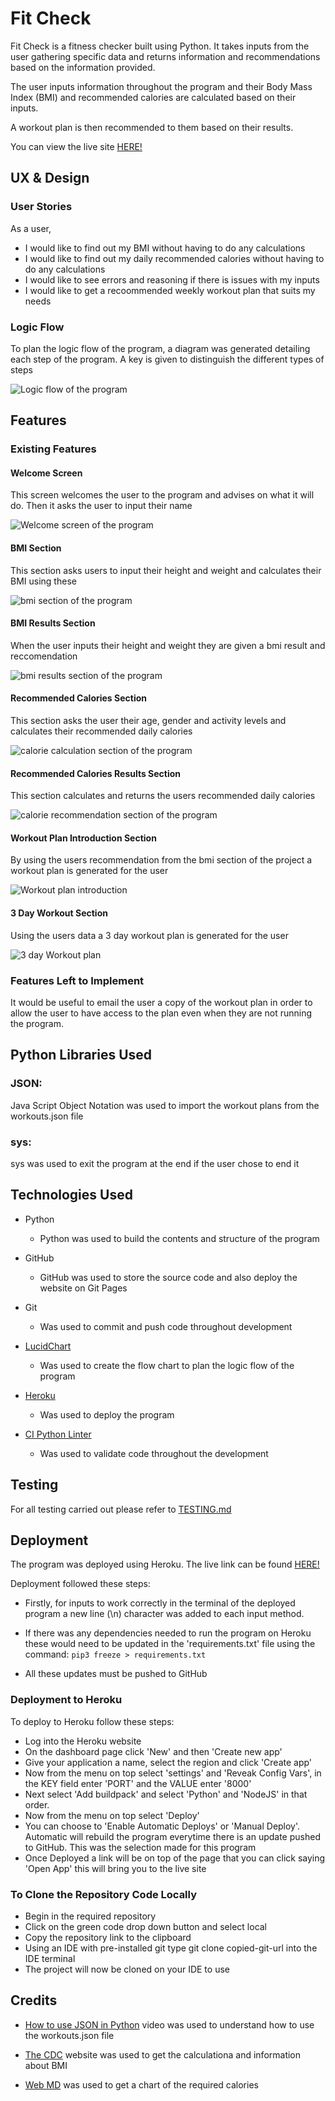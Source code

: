 # Fit Check

Fit Check is a fitness checker built using Python. It takes inputs from the user gathering specific data and returns information and recommendations based on the information provided.

The user inputs information throughout the program and their Body Mass Index (BMI) and recommended calories are calculated based on their inputs.

A workout plan is then recommended to them based on their results.

You can view the live site [HERE!](https://fit-check-d4815a99f019.herokuapp.com/)

## UX & Design 

### User Stories

As a user,

* I would like to find out my BMI without having to do any calculations
* I would like to find out my daily recommended calories without having to do any calculations 
* I would like to see errors and reasoning if there is issues with my inputs
* I would like to get a recoommended weekly workout plan that suits my needs

### Logic Flow

To plan the logic flow of the program, a diagram was generated detailing each step of the program. A key is given to distinguish the different types of steps

![Logic flow of the program](docs/images/logic-chart.jpeg)

## Features

### Existing Features

#### Welcome Screen

This screen welcomes the user to the program and advises on what it will do.
Then it asks the user to input their name

![Welcome screen of the program](docs/images/welcome-screen.jpg)

#### BMI Section 

This section asks users to input their height and weight and calculates their BMI using these

![bmi section of the program](docs/images/bmi-section.jpg)

#### BMI Results Section

When the user inputs their height and weight they are given a bmi result and reccomendation 

![bmi results section of the program](docs/images/bmi-results.jpg)

#### Recommended Calories Section

This section asks the user their age, gender and activity levels and calculates their recommended daily calories

![calorie calculation section of the program](docs/images/calorie-section.jpg)

#### Recommended Calories Results Section

This section calculates and returns the users recommended daily calories 

![calorie recommendation section of the program](docs/images/calorie-recommendation-section.jpg)

#### Workout Plan Introduction Section

By using the users recommendation from the bmi section of the project a workout plan is generated for the user 

![Workout plan introduction](docs/images/work-out-plan-intro.jpg)

#### 3 Day Workout Section

Using the users data a 3 day workout plan is generated for the user 

![3 day Workout plan ](docs/images/workout-plan.jpg)

### Features Left to Implement

It would be useful to email the user a copy of the workout plan in order to allow the user to have access to the plan even when they are not running the program.

## Python Libraries Used

### JSON:

Java Script Object Notation was used to import the workout plans from the workouts.json file 

### sys:

sys was used to exit the program at the end if the user chose to end it

## Technologies Used

- Python 

    - Python was used to build the contents and structure of the program

- GitHub
    - GitHub was used to store the source code and also deploy the website on Git Pages

- Git
    - Was used to commit and push code throughout development

- [LucidChart](https://www.lucidchart.com/pages/)
    - Was used to create the flow chart to plan the logic flow of the program

- [Heroku](https://www.heroku.com/)
    - Was used to deploy the program

- [CI Python Linter](https://pep8ci.herokuapp.com/)
    - Was used to validate code throughout the development 

## Testing

For all testing carried out please refer to [TESTING.md](TESTING.md)

## Deployment 

The program was deployed using Heroku. The live link can be found [HERE!](https://fit-check-d4815a99f019.herokuapp.com/)

Deployment followed these steps:

- Firstly, for inputs to work correctly in the terminal of the deployed program a new line (\n) character was added to each input method.

- If there was any dependencies needed to run the program on Heroku these would need to be updated in the 'requirements.txt' file using the command:
`pip3 freeze > requirements.txt` 

- All these updates must be pushed to GitHub

### Deployment to Heroku

To deploy to Heroku follow these steps:

- Log into the Heroku website
- On the dashboard page click 'New' and then 'Create new app'
- Give your application a name, select the region and click 'Create app'
- Now from the menu on top select 'settings' and 'Reveak Config Vars', in the KEY field enter 'PORT' and the VALUE enter '8000'
- Next select 'Add buildpack' and select 'Python' and 'NodeJS' in that order.
- Now from the menu on top select 'Deploy'
- You can choose to 'Enable Automatic Deploys' or 'Manual Deploy'. Automatic will rebuild the program everytime there is an update pushed to GitHub. This was the selection made for this program
- Once Deployed a link will be on top of the page that you can click saying 'Open App' this will bring you to the live site

### To Clone the Repository Code Locally

- Begin in the required repository
- Click on the green code drop down button and select local
- Copy the repository link to the clipboard
- Using an IDE with pre-installed git type git clone copied-git-url into the IDE terminal
- The project will now be cloned on your IDE to use

## Credits

- [How to use JSON in Python](https://www.youtube.com/watch?v=-51jxlQaxyA&ab_channel=TechWithTim) video was used to understand how to use the workouts.json file 

- [The CDC](https://www.cdc.gov/healthyweight/assessing/index.html) website was used to get the calculationa and information about BMI 

- [Web MD](https://www.webmd.com/diet/calories-chart) was used to get a chart of the required calories